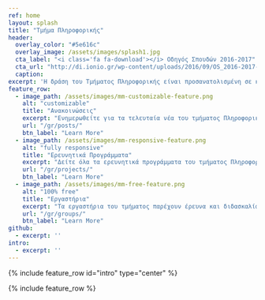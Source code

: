 ```yaml
---
ref: home
layout: splash
title: "Τμήμα Πληροφορικής"
header:
  overlay_color: "#5e616c"
  overlay_image: /assets/images/splash1.jpg
  cta_label: "<i class='fa fa-download'></i> Οδηγός Σπουδών 2016-2017"
  cta_url: "http://di.ionio.gr/wp-content/uploads/2016/09/OS_2016-2017-final.pdf"
  caption:
excerpt: 'Η δράση του Τμήματος Πληροφορικής είναι προσανατολισμένη σε καινοτόμες εφαρμογές στις κατευθύνσεις των:<br /> <small><a href="/site1/gr/humanistic/">Ανθρωπιστικών-Κοινωνικών Επιστημών </a></small><br /> <small><a href="/site1/gr/systems/">Πληροφοριακών Συστημάτων </a></small><br /><br />'
feature_row:
  - image_path: /assets/images/mm-customizable-feature.png
    alt: "customizable"
    title: "Ανακοινώσεις"
    excerpt: "Ενημερωθείτε για τα τελευταία νέα του τμήματος Πληροφορικής."
    url: "/gr/posts/"
    btn_label: "Learn More"
  - image_path: /assets/images/mm-responsive-feature.png
    alt: "fully responsive"
    title: "Ερευνητικά Προγράμματα"
    excerpt: "Δείτε όλα τα ερευνητικά προγράμματα του τμήματος Πληροφορικής."
    url: "/gr/projects/"
    btn_label: "Learn More"
  - image_path: /assets/images/mm-free-feature.png
    alt: "100% free"
    title: "Εργαστήρια"
    excerpt: "Τα εργαστήρια του τμήματος παρέχουν έρευνα και διδασκαλία στην περιοχή της Πληροφορικής"
    url: "/gr/groups/"
    btn_label: "Learn More"
github:
  - excerpt: ''
intro:
  - excerpt: ''
---
```



{% include feature_row id="intro" type="center" %}

{% include feature_row %}
